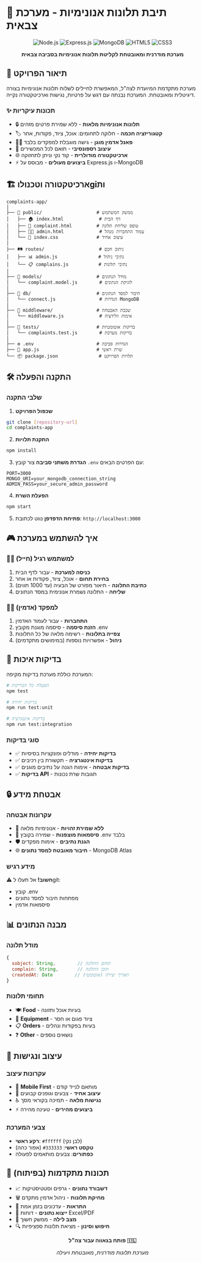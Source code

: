 # 📢 תיבת תלונות אנונימיות - מערכת צבאית

<div align="center">

![Node.js](https://img.shields.io/badge/Node.js-339933?style=for-the-badge&logo=nodedotjs&logoColor=white)
![Express.js](https://img.shields.io/badge/Express.js-000000?style=for-the-badge&logo=express&logoColor=white)
![MongoDB](https://img.shields.io/badge/MongoDB-47A248?style=for-the-badge&logo=mongodb&logoColor=white)
![HTML5](https://img.shields.io/badge/HTML5-E34F26?style=for-the-badge&logo=html5&logoColor=white)
![CSS3](https://img.shields.io/badge/CSS3-1572B6?style=for-the-badge&logo=css3&logoColor=white)

**מערכת מודרנית ומאובטחת לקליטת תלונות אנונימיות בסביבה צבאית**

</div>

## 🎯 תיאור הפרויקט

מערכת מתקדמת המיועדת לצה"ל, המאפשרת לחיילים לשלוח תלונות אנונימיות בצורה דיגיטלית ומאובטחת. המערכת נבנתה עם דגש על פרטיות, נגישות וארכיטקטורה נקייה.

### ✨ תכונות עיקריות

- 🔒 **תלונות אנונימיות מלאות** - ללא שמירת פרטים מזהים
- 🏷️ **קטגוריזציה חכמה** - חלוקה לתחומים: אוכל, ציוד, פקודות, אחר
- 👨‍💼 **פאנל אדמין מוגן** - גישה מוגבלת למפקדים בלבד
- 📱 **עיצוב רספונסיבי** - תואם לכל המכשירים
- 🌐 **ארכיטקטורה מודולרית** - קוד נקי וניתן לתחזוקה
- ⚡ **ביצועים מעולים** - מבוסס על Express.js ו-MongoDB

## 🏗️ ארכיטקטורה וטכנולוgiות

```
complaints-app/
│
├── 📁 public/                    # ממשק המשתמש
│   ├── 🏠 index.html             # דף הבית
│   ├── 📝 complaint.html         # טופס שליחת תלונה
│   ├── 👨‍💼 admin.html             # עמוד התחברות מנהל
│   └── 🎨 index.css              # עיצוב אחיד
│
├── 🛤️ routes/                    # ניתוב חכם
│   ├── 📊 admin.js               # נתיבי ניהול
│   └── 📋 complains.js           # נתיבי תלונות
│
├── 🧠 models/                    # מודל הנתונים
│   └── complaint.model.js        # לוגיקת הנתונים
│
├── 🔗 db/                        # חיבור למסד הנתונים
│   └── connect.js                # הגדרות MongoDB
│
├── 🔐 middleware/                # שכבת האבטחה
│   └── middleware.js             # אימות וולידציה
│
├── 🧪 tests/                     # בדיקות אוטומטיות
│   └── complaints.test.js        # בדיקות מערכת
│
├── ⚙️ .env                       # הגדרות סביבה
├── 🚀 app.js                     # שרת ראשי
└── 📦 package.json               # תלויות הפרויקט
```

## 🛠️ התקנה והפעלה
### שלבי התקנה

1. **שכפול הפרויקט**
```bash
git clone [repository-url]
cd complaints-app
```

2. **התקנת תלויות**
```bash
npm install
```

3. **הגדרת משתני סביבה**
צור קובץ `.env` עם הפרטים הבאים:
```env
PORT=3000
MONGO_URI=your_mongodb_connection_string
ADMIN_PASS=your_secure_admin_password
```

4. **הפעלת השרת**
```bash
npm start
```

5. **פתיחת הדפדפן**
נווט לכתובת: `http://localhost:3000`

## 🎮 איך להשתמש במערכת

### 👨‍🎓 למשתמש רגיל (חייל)

1. **כניסה למערכת** - עבור לדף הבית
2. **בחירת תחום** - אוכל, ציוד, פקודות או אחר
3. **כתיבת התלונה** - תיאור מפורט של הבעיה (עד 1000 תווים)
4. **שליחה** - התלונה נשמרת אנונימית במסד הנתונים

### 👨‍💼 למפקד (אדמין)

1. **התחברות** - עבור לעמוד האדמין
2. **הזנת סיסמה** - סיסמה מוגנת מקובץ .env
3. **צפייה בתלונות** - רשימה מלאה של כל התלונות
4. **ניהול** - אפשרויות נוספות (במימושים מתקדמים)

## 🧪 בדיקות איכות

המערכת כוללת מערכת בדיקות מקיפה:

```bash
# הפעלת כל הבדיקות
npm test

# בדיקות יחידה
npm run test:unit

# בדיקות אינטגרציה
npm run test:integration
```

### סוגי בדיקות

- ✅ **בדיקות יחידה** - מודלים ופונקציות בסיסיות
- ✅ **בדיקות אינטגרציה** - תקשורת בין רכיבים
- ✅ **בדיקות אבטחה** - אימות הגנה על נתיבים מוגנים
- ✅ **בדיקות API** - תגובות שרת נכונות

## 🔒 אבטחת מידע

### עקרונות אבטחה

- 🚫 **ללא שמירת זהויות** - אנונימיות מלאה
- 🔐 **סיסמאות מוצפנות** - שמירה בקובץ .env בלבד
- 🛡️ **הגנת נתיבים** - אימות מפקדים
- 🌐 **חיבור מאובטח למסד נתונים** - MongoDB Atlas

### מידע רגיש

⚠️ **חשוב!** אל תעלו לgit:
- קובץ .env
- מפתחות חיבור למסד נתונים
- סיסמאות אדמין

## 📊 מבנה הנתונים

### מודל תלונה

```javascript
{
  sobject: String,        // תחום התלונה
  complain: String,       // תוכן התלונה
  createdAt: Date        // תאריך יצירה (אוטומטי)
}
```

### תחומי תלונות

- 🍽️ **Food** - בעיות אוכל ותזונה
- 🎒 **Equipment** - ציוד פגום או חסר
- 📋 **Orders** - בעיות בפקודות ונהלים
- ❓ **Other** - נושאים נוספים

## 🎨 עיצוב ונגישות

### עקרונות עיצוב

- 📱 **Mobile First** - מותאם לנייד קודם
- 🎨 **עיצוב אחיד** - צבעים וגופנים קבועים
- ♿ **נגישות מלאה** - תמיכה בקוראי מסך
- ⚡ **ביצועים מהירים** - טעינה מהירה

### צבעי המערכת

- **רקע ראשי**: `#ffffff` (לבן נקי)
- **טקסט ראשי**: `#333333` (אפור כהה)
- **כפתורים**: צבעים מותאמים לפעולה

## 🚀 תכונות מתקדמות (בפיתוח)

- 📈 **דשבורד נתונים** - גרפים וסטטיסטיקות
- 🗑️ **מחיקת תלונות** - ניהול אדמין מתקדם
- 🔔 **התראות** - עדכונים בזמן אמת
- 📧 **ייצוא נתונים** - דוחות Excel/PDF
- 🌙 **מצב לילה** - ממשק חשוך
- 🔍 **חיפוש וסינון** - מציאת תלונות ספציפיות



<div align="center">

**פותח בגאווה עבור צה"ל 🇮🇱**

*מערכת תלונות מודרנית, מאובטחת ויעילה*

</div>
